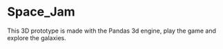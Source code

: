 # Space_Jam
This 3D prototype is made with the Pandas 3d engine, play the game and explore the galaxies.  
